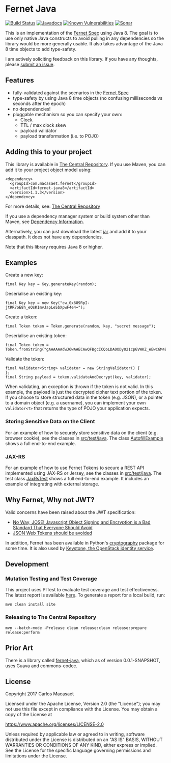 # Fernet Java

[![Build Status](https://travis-ci.org/l0s/fernet-java8.svg?branch=master)](https://travis-ci.org/l0s/fernet-java8)
[![Javadocs](https://javadoc.io/badge/com.macasaet.fernet/fernet-java8.svg)](https://javadoc.io/doc/com.macasaet.fernet/fernet-java8)
[![Known Vulnerabilities](https://snyk.io/test/github/l0s/fernet-java8/badge.svg?targetFile=pom.xml)](https://snyk.io/test/github/l0s/fernet-java8?targetFile=pom.xml)
[![Sonar](https://sonarcloud.io/api/project_badges/measure?project=com.macasaet.fernet%3Afernet-java8&metric=alert_status)](https://sonarcloud.io/dashboard?id=com.macasaet.fernet%3Afernet-java8)

This is an implementation of the
[Fernet Spec](https://github.com/fernet/spec) using Java 8.
The goal is to use only native Java constructs to avoid pulling in any
dependencies so the library would be more generally usable. It also takes
advantage of the Java 8 time objects to add type-safety.

I am actively soliciting feedback on this library. If you have any thoughts,
please [submit an issue](https://github.com/l0s/fernet-java8/issues).

## Features
* fully-validated against the scenarios in the [Fernet Spec](https://github.com/fernet/spec)
* type-safety by using Java 8 time objects (no confusing milliseconds vs seconds after the epoch)
* no dependencies!
* pluggable mechanism so you can specify your own:
    * Clock
    * TTL / max clock skew
    * payload validator
    * payload transformation (i.e. to POJO)

## Adding this to your project

This library is available in
[The Central Repository](https://repo1.maven.org/maven2/com/macasaet/fernet/fernet-java8/).
If you use Maven, you can add it to your project object model using:

    <dependency>
      <groupId>com.macasaet.fernet</groupId>
      <artifactId>fernet-java8</artifactId>
      <version>1.1.3</version>
    </dependency>

For more details, see: 
[The Central Repository](https://search.maven.org/#artifactdetails%7Ccom.macasaet.fernet%7Cfernet-java8%7C1.0.0%7Cjar)

If you use a dependency manager system or build system other than Maven, see
[Dependency Information](https://l0s.github.io/fernet-java8/dependency-info.html).

Alternatively, you can just download the latest
[jar](https://github.com/l0s/fernet-java8/releases) and add it to your
classpath. It does not have any dependencies.

Note that this library requires Java 8 or higher.

## Examples

Create a new key:

    final Key key = Key.generateKey(random);

Deserialise an existing key:

    final Key key = new Key("cw_0x689RpI-jtRR7oE8h_eQsKImvJapLeSbXpwF4e4=");

Create a token:

    final Token token = Token.generate(random, key, "secret message");

Deserialise an existing token:

    final Token token = Token.fromString("gAAAAAAdwJ6wAAECAwQFBgcICQoLDA0ODy021cpGVWKZ_eEwCGM4BLLF_5CV9dOPmrhuVUPgJobwOz7JcbmrR64jVmpU4IwqDA==");

Validate the token:

    final Validator<String> validator = new StringValidator() {
    };
    final String payload = token.validateAndDecrypt(key, validator);

When validating, an exception is thrown if the token is not valid.  In this
example, the payload is just the decrypted cipher text portion of the token.
If you choose to store structured data in the token (e.g. JSON), or a
pointer to a domain object (e.g. a username), you can implement your own
`Validator<T>` that returns the type of POJO your application expects.

### Storing Sensitive Data on the Client

For an example of how to securely store sensitive data on the client (e.g. browser cookie), see the classes in
[src/test/java](https://github.com/l0s/fernet-java8/tree/master/src/test/java/com/macasaet/fernet/example/autofill). The class 
[AutofillExample](https://github.com/l0s/fernet-java8/blob/master/src/test/java/com/macasaet/fernet/example/autofill/AutofillExample.java) 
shows a full end-to-end example.

### JAX-RS

For an example of how to use Fernet Tokens to secure a REST API implemented
using  JAX-RS or Jersey, see the classes in
[src/test/java](https://github.com/l0s/fernet-java8/tree/master/src/test/java/com/macasaet/fernet/example/jaxrs).
The test class
[JaxRsTest](https://github.com/l0s/fernet-java8/blob/master/src/test/java/com/macasaet/fernet/example/jaxrs/JaxRsTest.java)
shows a full end-to-end example. It includes an example of integrating with
external storage.

## Why Fernet, Why not JWT?

Valid concerns have been raised about the JWT specification:
* [No Way, JOSE! Javascript Object Signing and Encryption is a Bad Standard That Everyone Should Avoid](https://paragonie.com/blog/2017/03/jwt-json-web-tokens-is-bad-standard-that-everyone-should-avoid)
* [JSON Web Tokens should be avoided](https://news.ycombinator.com/item?id=13865459)

In addition, Fernet has been available in Python's
[cryptography](https://github.com/pyca/cryptography) package for some time.
It is also used by
[Keystone, the OpenStack identity service](https://docs.openstack.org/keystone/latest/admin/identity-fernet-token-faq.html).

## Development

### Mutation Testing and Test Coverage

This project uses PITest to evaluate test coverage and test effectiveness.
The latest report is available [here](https://l0s.github.io/fernet-java8/fernet-java8/pit-reports/).
To generate a report for a local build, run:

    mvn clean install site

### Releasing to The Central Repository

    mvn --batch-mode -Prelease clean release:clean release:prepare release:perform

## Prior Art

There is a library called
[fernet-java](https://github.com/trancee/fernet-java/), which as of version
0.0.1-SNAPSHOT, uses Guava and commons-codec.

## License

   Copyright 2017 Carlos Macasaet

   Licensed under the Apache License, Version 2.0 (the "License");
   you may not use this file except in compliance with the License.
   You may obtain a copy of the License at

   https://www.apache.org/licenses/LICENSE-2.0

   Unless required by applicable law or agreed to in writing, software
   distributed under the License is distributed on an "AS IS" BASIS,
   WITHOUT WARRANTIES OR CONDITIONS OF ANY KIND, either express or implied.
   See the License for the specific language governing permissions and
   limitations under the License.
